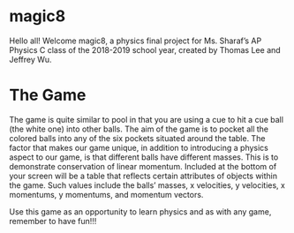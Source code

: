 # magic8
Hello all! Welcome magic8, a physics final project for Ms. Sharaf’s AP Physics C class of the 2018-2019 school year, created by Thomas Lee and Jeffrey Wu.

# The Game
The game is quite similar to pool in that you are using a cue to hit a cue ball (the white one) into other balls. The aim of the game is to pocket all the colored balls into any of the six pockets situated around the table. The factor that makes our game unique, in addition to introducing a physics aspect to our game, is that different balls have different masses. This is to demonstrate conservation of linear momentum. Included at the bottom of your screen will be a table that reflects certain attributes of objects within the game. Such values include the balls’ masses, x velocities, y velocities, x momentums, y momentums, and momentum vectors.

Use this game as an opportunity to learn physics and as with any game, remember to have fun!!!

